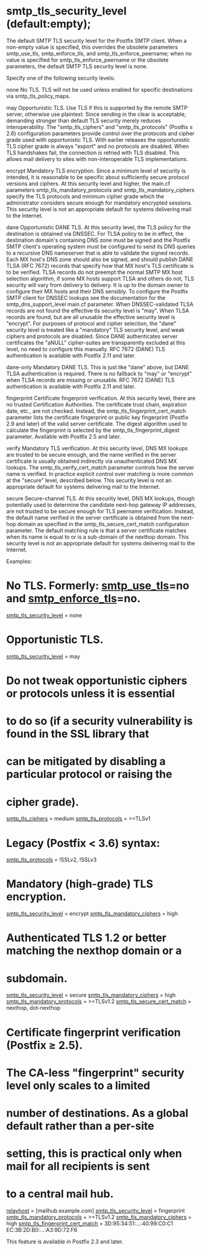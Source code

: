 # smtp_tls_security_level (default:empty); 

 The default SMTP TLS security level for the Postfix SMTP client.
When a non-empty value is specified, this overrides the obsolete
parameters smtp_use_tls, smtp_enforce_tls, and smtp_tls_enforce_peername;
when no value is specified for smtp_tls_enforce_peername or the obsolete
parameters, the default SMTP TLS security level is
none. 

 Specify one of the following security levels: 



none
 No TLS. TLS will not be used unless enabled for specific
destinations via smtp_tls_policy_maps. 

may
 Opportunistic TLS. Use TLS if this is supported by the remote
SMTP server, otherwise use plaintext. Since
sending in the clear is acceptable, demanding stronger than default TLS
security merely reduces interoperability.
The "smtp_tls_ciphers" and "smtp_tls_protocols" (Postfix &ge; 2.6)
configuration parameters provide control over the protocols and
cipher grade used with opportunistic TLS.  With earlier releases the
opportunistic TLS cipher grade is always "export" and no protocols
are disabled.
When TLS handshakes fail, the connection is retried with TLS disabled.
This allows mail delivery to sites with non-interoperable TLS
implementations. 

encrypt
Mandatory TLS encryption. Since a minimum
level of security is intended, it is reasonable to be specific about
sufficiently secure protocol versions and ciphers. At this security level
and higher, the main.cf parameters smtp_tls_mandatory_protocols and
smtp_tls_mandatory_ciphers specify the TLS protocols and minimum
cipher grade which the administrator considers secure enough for
mandatory encrypted sessions. This security level is not an appropriate
default for systems delivering mail to the Internet. 

dane
Opportunistic DANE TLS.  At this security level, the TLS policy
for the destination is obtained via DNSSEC.  For TLSA policy to be
in effect, the destination domain's containing DNS zone must be
signed and the Postfix SMTP client's operating system must be
configured to send its DNS queries to a recursive DNS nameserver
that is able to validate the signed records.  Each MX host's DNS
zone should also be signed, and should publish DANE TLSA (RFC 7672)
records that specify how that MX host's TLS certificate is to be
verified.  TLSA records do not preempt the normal SMTP MX host
selection algorithm, if some MX hosts support TLSA and others do
not, TLS security will vary from delivery to delivery.  It is up
to the domain owner to configure their MX hosts and their DNS
sensibly.  To configure the Postfix SMTP client for DNSSEC lookups
see the documentation for the smtp_dns_support_level main.cf
parameter.  When DNSSEC-validated TLSA records are not found the
effective tls security level is "may".  When TLSA records are found,
but are all unusable the effective security level is "encrypt".  For
purposes of protocol and cipher selection, the "dane" security level
is treated like a "mandatory" TLS security level, and weak ciphers
and protocols are disabled.  Since DANE authenticates server
certificates the "aNULL" cipher-suites are transparently excluded
at this level, no need to configure this manually.  RFC 7672 (DANE)
TLS authentication is available with Postfix 2.11 and later.  

dane-only
Mandatory DANE TLS.  This is just like "dane" above, but DANE
TLSA authentication is required.  There is no fallback to "may" or
"encrypt" when TLSA records are missing or unusable.  RFC 7672
(DANE) TLS authentication is available with Postfix 2.11 and later.


fingerprint
Certificate fingerprint verification.
At this security level, there are no trusted Certification Authorities.
The certificate trust chain, expiration date, etc., are
not checked. Instead, the smtp_tls_fingerprint_cert_match
parameter lists the certificate fingerprint or public key fingerprint
(Postfix 2.9 and later) of the valid server certificate. The digest
algorithm used to calculate the fingerprint is selected by the
smtp_tls_fingerprint_digest parameter. Available with Postfix
2.5 and later.  

verify
Mandatory TLS verification. At this security
level, DNS MX lookups are trusted to be secure enough, and the name
verified in the server certificate is usually obtained indirectly
via unauthenticated DNS MX lookups. The smtp_tls_verify_cert_match
parameter controls how the server name is verified. In practice explicit
control over matching is more common at the "secure" level, described
below. This security level is not an appropriate default for systems
delivering mail to the Internet. 

secure
Secure-channel TLS.  At this security level,
DNS MX lookups, though potentially used to determine the candidate
next-hop gateway IP addresses, are not trusted to be secure enough
for TLS peername verification. Instead, the default name verified in
the server certificate is obtained from the next-hop domain as specified
in the smtp_tls_secure_cert_match configuration parameter. The default
matching rule is that a server certificate matches when its name is equal
to or is a sub-domain of the nexthop domain. This security level is not
an appropriate default for systems delivering mail to the Internet. 




Examples:



# No TLS. Formerly: <a href="postconf.5.html#smtp_use_tls">smtp_use_tls</a>=no and <a href="postconf.5.html#smtp_enforce_tls">smtp_enforce_tls</a>=no.
<a href="postconf.5.html#smtp_tls_security_level">smtp_tls_security_level</a> = none



# Opportunistic TLS.
<a href="postconf.5.html#smtp_tls_security_level">smtp_tls_security_level</a> = may
# Do not tweak opportunistic ciphers or protocols unless it is essential
# to do so (if a security vulnerability is found in the SSL library that
# can be mitigated by disabling a particular protocol or raising the
# cipher grade).
<a href="postconf.5.html#smtp_tls_ciphers">smtp_tls_ciphers</a> = medium
<a href="postconf.5.html#smtp_tls_protocols">smtp_tls_protocols</a> = &gt;=TLSv1
# Legacy (Postfix &lt; 3.6) syntax:
<a href="postconf.5.html#smtp_tls_protocols">smtp_tls_protocols</a> = !SSLv2, !SSLv3



# Mandatory (high-grade) TLS encryption.
<a href="postconf.5.html#smtp_tls_security_level">smtp_tls_security_level</a> = encrypt
<a href="postconf.5.html#smtp_tls_mandatory_ciphers">smtp_tls_mandatory_ciphers</a> = high



# Authenticated TLS 1.2 or better matching the nexthop domain or a
# subdomain.
<a href="postconf.5.html#smtp_tls_security_level">smtp_tls_security_level</a> = secure
<a href="postconf.5.html#smtp_tls_mandatory_ciphers">smtp_tls_mandatory_ciphers</a> = high
<a href="postconf.5.html#smtp_tls_mandatory_protocols">smtp_tls_mandatory_protocols</a> = &gt;=TLSv1.2
<a href="postconf.5.html#smtp_tls_secure_cert_match">smtp_tls_secure_cert_match</a> = nexthop, dot-nexthop



# Certificate fingerprint verification (Postfix &ge; 2.5).
# The CA-less "fingerprint" security level only scales to a limited
# number of destinations. As a global default rather than a per-site
# setting, this is practical only when mail for all recipients is sent
# to a central mail hub.
<a href="postconf.5.html#relayhost">relayhost</a> = [mailhub.example.com]
<a href="postconf.5.html#smtp_tls_security_level">smtp_tls_security_level</a> = fingerprint
<a href="postconf.5.html#smtp_tls_mandatory_protocols">smtp_tls_mandatory_protocols</a> = &gt;=TLSv1.2
<a href="postconf.5.html#smtp_tls_mandatory_ciphers">smtp_tls_mandatory_ciphers</a> = high
<a href="postconf.5.html#smtp_tls_fingerprint_cert_match">smtp_tls_fingerprint_cert_match</a> =
    3D:95:34:51:...:40:99:C0:C1
    EC:3B:2D:B0:...:A3:9D:72:F6


 This feature is available in Postfix 2.3 and later. 


